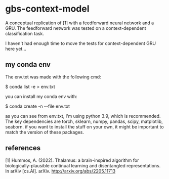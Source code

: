 # gbs-context-model

A conceptual replication of [1] with a feedforward neural network and a GRU. 
The feedforward network was tested on a context-dependent classification task. 

I haven't had enough time to move the tests for context-dependent GRU here yet... 

## my conda env 
The env.txt was made with the following cmd:

$ conda list -e > env.txt

you can install my conda env with:

$ conda create -n <environment-name> --file env.txt

as you can see from env.txt, I'm using python 3.9, which is recommended. The key dependencies are torch, sklearn, numpy, pandas, scipy, matplotlib, seaborn. if you want to install the stuff on your own, it might be important to match the version of these packages.

## references 
[1] Hummos, A. (2022). Thalamus: a brain-inspired algorithm for biologically-plausible continual learning and disentangled representations. In arXiv [cs.AI]. arXiv. http://arxiv.org/abs/2205.11713 
